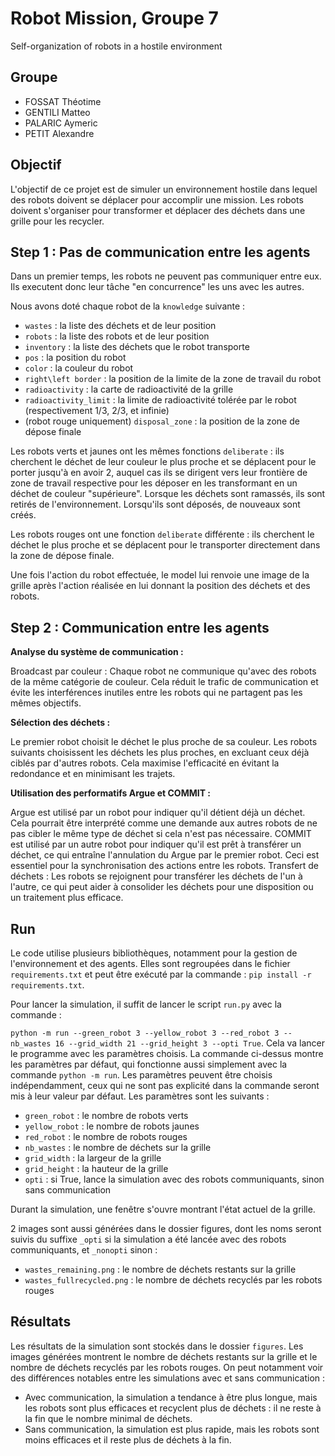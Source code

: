 # Robot Mission, Groupe 7
Self-organization of robots in a hostile environment


## Groupe
- FOSSAT Théotime
- GENTILI Matteo
- PALARIC Aymeric
- PETIT Alexandre

## Objectif
L'objectif de ce projet est de simuler un environnement hostile dans lequel des robots doivent se déplacer pour accomplir une mission. Les robots doivent s'organiser pour transformer et déplacer des déchets dans une grille pour les recycler.

## Step 1 : Pas de communication entre les agents
Dans un premier temps, les robots ne peuvent pas communiquer entre eux. Ils executent donc leur tâche "en concurrence" les uns avec les autres.

Nous avons doté chaque robot de la `knowledge` suivante :
- `wastes` : la liste des déchets et de leur position
- `robots` : la liste des robots et de leur position
- `inventory` : la liste des déchets que le robot transporte
- `pos` : la position du robot
- `color` : la couleur du robot
- `right\left border` : la position de la limite de la zone de travail du robot
- `radioactivity` : la carte de radioactivité de la grille
- `radioactivity_limit` : la limite de radioactivité tolérée par le robot (respectivement 1/3, 2/3, et infinie)
- (robot rouge uniquement) `disposal_zone` : la position de la zone de dépose finale

Les robots verts et jaunes ont les mêmes fonctions `deliberate` : ils cherchent le déchet de leur couleur le plus proche et se déplacent pour le porter jusqu'à en avoir 2, auquel cas ils se dirigent vers leur frontière de zone de travail respective pour les déposer en les transformant en un déchet de couleur "supérieure".
Lorsque les déchets sont ramassés, ils sont retirés de l'environnement. Lorsqu'ils sont déposés, de nouveaux sont créés.

Les robots rouges ont une fonction `deliberate` différente : ils cherchent le déchet le plus proche et se déplacent pour le transporter directement dans la zone de dépose finale.

Une fois l'action du robot effectuée, le model lui renvoie une image de la grille après l'action réalisée en lui donnant la position des déchets et des robots.

## Step 2 : Communication entre les agents
 
**Analyse du système de communication :**

Broadcast par couleur : Chaque robot ne communique qu'avec des robots de la même catégorie de couleur. Cela réduit le trafic de communication et évite les interférences inutiles entre les robots qui ne partagent pas les mêmes objectifs.

**Sélection des déchets :**

Le premier robot choisit le déchet le plus proche de sa couleur.
Les robots suivants choisissent les déchets les plus proches, en excluant ceux déjà ciblés par d'autres robots. Cela maximise l'efficacité en évitant la redondance et en minimisant les trajets.

**Utilisation des performatifs Argue et COMMIT :**

Argue est utilisé par un robot pour indiquer qu'il détient déjà un déchet. Cela pourrait être interprété comme une demande aux autres robots de ne pas cibler le même type de déchet si cela n'est pas nécessaire.
COMMIT est utilisé par un autre robot pour indiquer qu'il est prêt à transférer un déchet, ce qui entraîne l'annulation du Argue par le premier robot. Ceci est essentiel pour la synchronisation des actions entre les robots.
Transfert de déchets : Les robots se rejoignent pour transférer les déchets de l'un à l'autre, ce qui peut aider à consolider les déchets pour une disposition ou un traitement plus efficace.

## Run
Le code utilise plusieurs bibliothèques, notamment pour la gestion de l'environnement et des agents. Elles sont regroupées dans le fichier `requirements.txt` et peut être exécuté par la commande : 
```pip install -r requirements.txt```.

Pour lancer la simulation, il suffit de lancer le script `run.py` avec la commande :

```python -m run --green_robot 3 --yellow_robot 3 --red_robot 3 --nb_wastes 16 --grid_width 21 --grid_height 3 --opti True```. 
Cela va lancer le programme avec les paramètres choisis. La commande ci-dessus montre les paramètres par défaut, qui fonctionne aussi simplement avec la commande `python -m run`. Les paramètres peuvent être choisis indépendamment, ceux qui ne sont pas explicité dans la commande seront mis à leur valeur par défaut. Les paramètres sont les suivants :
- `green_robot` : le nombre de robots verts
- `yellow_robot` : le nombre de robots jaunes
- `red_robot` : le nombre de robots rouges
- `nb_wastes` : le nombre de déchets sur la grille
- `grid_width` : la largeur de la grille
- `grid_height` : la hauteur de la grille
- `opti` : si True, lance la simulation avec des robots communiquants, sinon sans communication

Durant la simulation, une fenêtre s'ouvre montrant l'état actuel de la grille.

2 images sont aussi générées dans le dossier figures, dont les noms seront suivis du suffixe `_opti` si la simulation a été lancée avec des robots communiquants, et `_nonopti` sinon :
- `wastes_remaining.png` : le nombre de déchets restants sur la grille
- `wastes_fullrecycled.png` : le nombre de déchets recyclés par les robots rouges

## Résultats
Les résultats de la simulation sont stockés dans le dossier `figures`. Les images générées montrent le nombre de déchets restants sur la grille et le nombre de déchets recyclés par les robots rouges.
On peut notamment voir des différences notables entre les simulations avec et sans communication :
- Avec communication, la simulation a tendance à être plus longue, mais les robots sont plus efficaces et recyclent plus de déchets : il ne reste à la fin que le nombre minimal de déchets.
- Sans communication, la simulation est plus rapide, mais les robots sont moins efficaces et il reste plus de déchets à la fin.
